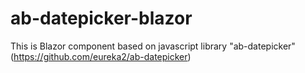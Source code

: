 # ab-datepicker-blazor

This is Blazor component based on javascript library "ab-datepicker" (https://github.com/eureka2/ab-datepicker)
